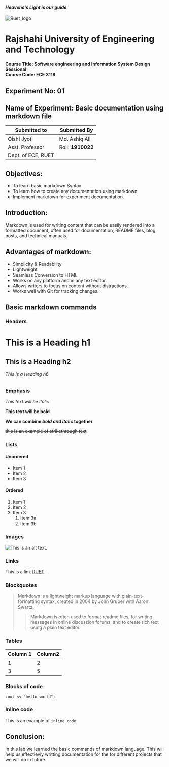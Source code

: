 #### *Heavens's Light is our guide*
![Ruet_logo](https://upload.wikimedia.org/wikipedia/en/8/87/RUET_logo.svg)
# Rajshahi University of Engineering and Technology 
**Course Title: Software engineering and Information System Design Sessional**  
**Course Code: ECE 3118**

## Experiment No: 01
## Name of Experiment: Basic documentation using markdown file


|Submitted to      |Submitted By     | 
|------------------|-----------------|
|Oishi Jyoti       |Md. Ashiq Ali    |
|Asst. Professor   |Roll: **1910022**|
|Dept. of ECE, RUET |                 |


## Objectives:
- To learn basic markdown Syntax
- To learn how to create any documentation using markdown
- Implement markdown for experiment documentation.

## Introduction:
 Markdown is used for writing content that can be easily rendered into a formatted document, often used for documentation, README files, blog posts, and technical manuals.

## Advantages of markdown:
- Simplicity & Readability
- Lightweight
- Seamless Conversion to HTML 
- Works on any platform and in any text editor.  
- Allows writers to focus on content without distractions.  
- Works well with Git for tracking changes. 

## Basic markdown commands

### Headers


# This is a Heading h1
## This is a Heading h2
###### This is a Heading h6

### Emphasis

*This text will be italic*  

**This text will be bold**  

**We can combine *bold and italic* together**

~~this is an example of strikethrough text~~

### Lists

#### Unordered

* Item 1
* Item 2
* Item 3

#### Ordered

1. Item 1
2. Item 2
3. Item 3
    1. Item 3a
    2. Item 3b

### Images

![This is an alt text.](https://upload.wikimedia.org/wikipedia/en/8/87/RUET_logo.svg)

### Links

This is a link [RUET](https://www.ruet.ac.bd).

### Blockquotes

> Markdown is a lightweight markup language with plain-text-formatting syntax, created in 2004 by John Gruber with Aaron Swartz.
>
>> Markdown is often used to format readme files, for writing messages in online discussion forums, and to create rich text using a plain text editor.

### Tables

| Column 1      | Column2       |
| ------------- |---------------|
|      1        |      2        |
|      3        |      5        |

### Blocks of code

```
cout << "hello world";
```

### Inline code

This is an example of `inline code`.

## Conclusion:

In this lab we learned the basic commands of markdown language. This will help us effectievly writting documentation for the for different projects that we will do in future.
